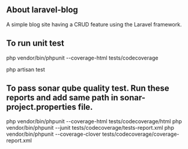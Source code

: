 ## About laravel-blog

A simple blog site having a CRUD feature using the Laravel framework.

## To run unit test

php vendor/bin/phpunit --coverage-html tests/codecoverage

php artisan test

## To pass sonar qube quality test. Run these reports and add same path in sonar-project.properties file.
 php vendor/bin/phpunit --coverage-html tests/codecoverage/html
 php vendor/bin/phpunit --junit tests/codecoverage/tests-report.xml
 php vendor/bin/phpunit --coverage-clover tests/codecoverage/coverage-report.xml